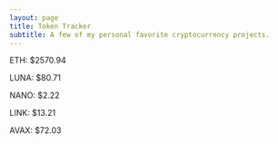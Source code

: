 ```yaml
---
layout: page
title: Token Tracker
subtitle: A few of my personal favorite cryptocurrency projects.
---
```


<!--BEGINCRYPTOINPUT-->
ETH: $2570.94

LUNA: $80.71

NANO: $2.22

LINK: $13.21

AVAX: $72.03

<!--ENDCRYPTOINPUT-->
